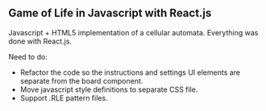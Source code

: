 ## Game of Life in Javascript with React.js

Javascript + HTML5 implementation of a cellular automata. Everything was done with React.js.

Need to do:

  - Refactor the code so the instructions and settings UI elements are separate from the board component.
  - Move javascript style definitions to separate CSS file.
  - Support .RLE pattern files.
